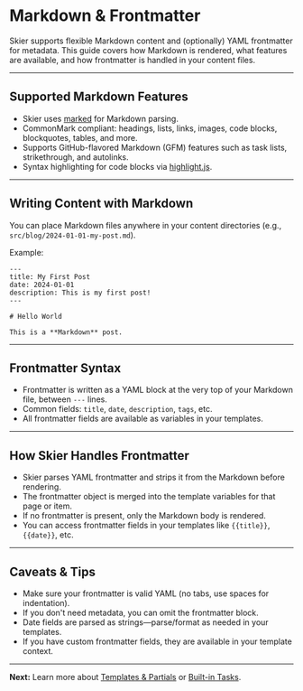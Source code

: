 # Markdown & Frontmatter

Skier supports flexible Markdown content and (optionally) YAML frontmatter for metadata. This guide covers how Markdown is rendered, what features are available, and how frontmatter is handled in your content files.

---

## Supported Markdown Features

- Skier uses [marked](https://marked.js.org/) for Markdown parsing.
- CommonMark compliant: headings, lists, links, images, code blocks, blockquotes, tables, and more.
- Supports GitHub-flavored Markdown (GFM) features such as task lists, strikethrough, and autolinks.
- Syntax highlighting for code blocks via [highlight.js](https://highlightjs.org/).

---

## Writing Content with Markdown

You can place Markdown files anywhere in your content directories (e.g., `src/blog/2024-01-01-my-post.md`).

Example:

```
---
title: My First Post
date: 2024-01-01
description: This is my first post!
---

# Hello World

This is a **Markdown** post.
```

---

## Frontmatter Syntax

- Frontmatter is written as a YAML block at the very top of your Markdown file, between `---` lines.
- Common fields: `title`, `date`, `description`, `tags`, etc.
- All frontmatter fields are available as variables in your templates.

---

## How Skier Handles Frontmatter

- Skier parses YAML frontmatter and strips it from the Markdown before rendering.
- The frontmatter object is merged into the template variables for that page or item.
- If no frontmatter is present, only the Markdown body is rendered.
- You can access frontmatter fields in your templates like `{{title}}`, `{{date}}`, etc.

---

## Caveats & Tips
- Make sure your frontmatter is valid YAML (no tabs, use spaces for indentation).
- If you don't need metadata, you can omit the frontmatter block.
- Date fields are parsed as strings—parse/format as needed in your templates.
- If you have custom frontmatter fields, they are available in your template context.

---

**Next:** Learn more about [Templates & Partials](./templates-partials.md) or [Built-in Tasks](./builtins/generateItemsTask.md).
